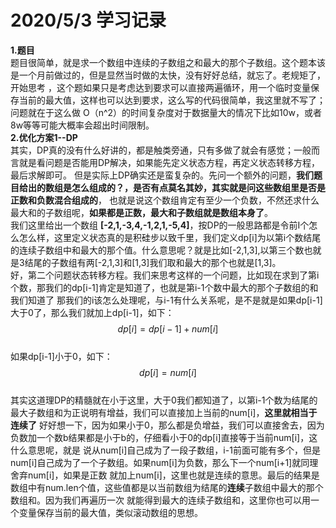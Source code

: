 # 2020/5/3 学习记录  
**1.题目**  
题目很简单，就是求一个数组中连续的子数组之和最大的那个子数组。这个题本该是一个月前做过的，但是显然当时做的太快，没有好好总结，就忘了。老规矩了，开始思考
，这个题如果只是考虑达到要求可以直接两遍循环，用一个临时变量保存当前的最大值，这样也可以达到要求，这么写的代码很简单，我这里就不写了；问题就在于这么做
O（n^2）的时间复杂度对于数据量大的情况下比如10w，或者8w等等可能大概率会超出时间限制。  
**2.优化方案1--DP**  
其实，DP真的没有什么好讲的，都是触类旁通，只有多做了就会有感觉；一般而言就是看问题是否能用DP解决，如果能先定义状态方程，再定义状态转移方程，最后求解即可。
但是实际上DP确实还是蛮复杂的。先问一个额外的问题，**我们题目给出的数组是怎么组成的？，是否有点莫名其妙，其实就是问这些数组里是否是正数和负数混合组成的**，
也就是说这个数组肯定有至少一个负数，不然还求什么最大和的子数组呢，**如果都是正数，最大和子数组就是数组本身了**。  
我们这里给出一个数组 **[-2,1,-3,4,-1,2,1,-5,4]**，按DP的一般思路都是令前I个怎么怎么样，这里定义状态真的是积硅步以致千里，我们定义dp[i]为以第i个数结尾
的连续子数组中和最大的那个值。什么意思呢？就是比如[-2,1,3],以第三个数也就是3结尾的子数组有两[-2,1,3]和[1,3]我们取和最大的那个也就是[1,3]。  
好，第二个问题状态转移方程。我们来思考这样的一个问题，比如现在求到了第i个数，那我们的dp[i-1]肯定是知道了，也就是第i-1个数中最大的那个子数组的和我们知道了
那我们的i该怎么处理呢，与i-1有什么关系呢，是不是就是如果dp[i-1]大于0了，那么我们就加上dp[i-1]，如下：  
$$dp[i]=dp[i-1]+num[i]$$  
如果dp[i-1]小于0，如下：  
$$dp[i]=num[i]$$  
其实这道理DP的精髓就在小于这里，大于0我们都知道了，以第i-1个数为结尾的最大子数组和为正说明有增益，我们可以直接加上当前的num[i]，**这里就相当于连续了**
好好想一下，因为如果小于0，那么都是负增益，我们可以直接舍去，因为负数加一个数b结果都是小于b的，仔细看小于0的dp[i]直接等于当前num[i]，这什么意思呢，就是
说从num[i]自己成为了一段子数组，i-1前面可能有多个，但是num[i]自己成为了一个子数组。如果num[i]为负数，那么下一个num[i+1]就同理舍弃num[i]，如果是正数
就加上num[i]，这里也就是连续的意思。最后的结果是数组中有num.len个值，这些值都是以当前数组为结尾的**连续**子数组中最大的那个数组和。因为我们再遍历一次
就能得到最大的连续子数组和，这里你也可以用一个变量保存当前的最大值，类似滚动数组的思想。

